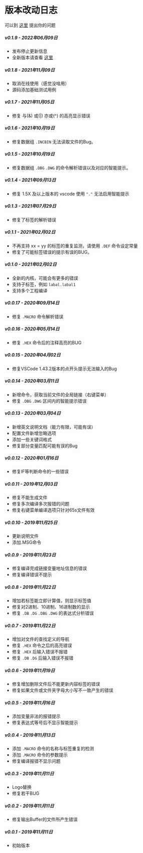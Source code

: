 # 版本改动日志

可以到 [这里](https://github.com/zyr2288/6502-Assembler-For-VSCode/issues) 提出你的问题

##### v0.1.9 - 2022年06月09日
* 发布停止更新信息
* 全新版本请查看 [这里](https://github.com/zyr2288/zg-assembler)

##### v0.1.8 - 2021年11月09日
* 取消在线使用（感觉没啥用）
* 源码添加基础测试用例

##### v0.1.7 - 2021年11月05日
* 修复 与(&) 或(|) 亦或(^) 的高亮显示错误

##### v0.1.6 - 2021年10月19日
* 修复数据组 `.INCBIN` 无法读取文件的Bug。

##### v0.1.5 - 2021年10月19日
* 修复数据组 `.DBG` `.DWG` 的命令解析错误以及对应的智能提示。

##### v0.1.4 - 2021年09月13日
* 修复 1.5X 及以上版本的 vscode 使用 `"."` 无法启用智能提示

##### v0.1.3 - 2021年07月29日
* 修复了标签的解析错误

##### v0.1.1 - 2021年02月02日
* 不再支持 xx = yy 的标签的重复监测，请使用 `.DEF` 命令设定常量
* 修复了可能标签错误的提示有误的BUG。

##### v0.1.0 - 2021年02月02日
* 全新的内核，可能会有更多的错误
* 支持子标签，例如 `labal.labal1`
* 支持多个工程编译

##### v0.0.17 - 2020年09月14日
* 修复 `.MACRO` 命令解析错误

##### v0.0.16 - 2020年05月14日
* 修复 `.HEX` 命令后的注释高亮的BUG

##### v0.0.15 - 2020年04月02日
* 修复VSCode 1.43.2版本的点开头提示无法输入的Bug

##### v0.0.14 - 2020年03月11日
* 新增命令，获取当前文件的全局链接（右键菜单）
* 修复 `.DBG` `.DWG` 区间内的智能提示错误

##### v0.0.13 - 2020年03月04日
* 新增英文说明文档（能力有限，可能有误）
* 配置文件新增忽略选项
* 添加一些关键词格式
* 修复部分变量匹配可能有误的Bug

##### v0.0.12 - 2020年01月16日
* 修复IF等判断命令的一些错误

##### v0.0.11 - 2019年12月03日
* 修复不能生成文件
* 修复多次编译多次报错的问题
* 修复右键菜单编译选项只针对65s文件有效

##### v0.0.10 - 2019年11月25日
* 更新说明文件
* 添加.MSG命令

##### v0.0.9 - 2019年11月23日
* 修复编译完成链接变量地址信息的错误
* 修复编译错误不提示

##### v0.0.8 - 2019年11月22日
* 增加若标签能立即计算值，则显示标签值
* 修复对2进制、10进制、16进制数的显示
* 修复 `.DB` `.DG` `.DBG` `.DWG` 的表达式分析错误

##### v0.0.7 - 2019年11月22日
* 增加对文件的查找定义的导航
* 修复 `.HEX` 命令之后的高亮错误
* 修复 `.HEX` 后输入错误不报错
* 修复 `.DB` `.DG` 后输入错误不报错

##### v0.0.6 - 2019年11月19日
* 修复增加删除文件后不能更新内容标签的错误
* 修复如果文件或文件夹字母大小写不一致产生的错误

##### v0.0.5 - 2019年11月16日
* 添加变量非法的报错提示
* 修复表达式等号后不显示智能提示

##### v0.0.4 - 2019年11月13日
* 添加 `.MACRO` 命令的名称与标签重复的检测
* 添加 `.MACRO` 命令的参数提示
* 修复编译报错不显示问题

##### v0.0.3 - 2019年11月11日
* Logo替换
* 修复若干BUG

##### v0.0.2 - 2019年11月11日
* 修复输出Buffer的文件所产生错误

##### v0.0.1 - 2019年11月11日
* 初始版本
